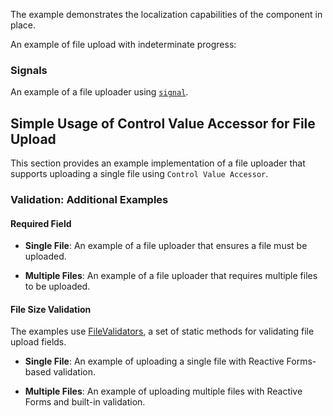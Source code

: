 The example demonstrates the localization capabilities of the component in place.

<!-- example(file-upload-multiple-custom-text-overview) -->

An example of file upload with indeterminate progress:

<!-- example(file-upload-indeterminate-loading-overview) -->

### Signals

An example of a file uploader using [`signal`](https://angular.dev/guide/signals).

<!-- example(file-upload-single-with-signal) -->

## Simple Usage of Control Value Accessor for File Upload

This section provides an example implementation of a file uploader that supports uploading a single file using `Control Value Accessor`.

<!-- example(file-upload-cva-overview) -->

### Validation: Additional Examples

#### Required Field

-   **Single File**: An example of a file uploader that ensures a file must be uploaded.
<!-- example(file-upload-single-required-reactive-validation) -->

-   **Multiple Files**: An example of a file uploader that requires multiple files to be uploaded.
<!-- example(file-upload-multiple-required-reactive-validation) -->

#### File Size Validation

The examples use [FileValidators](https://github.com/koobiq/angular-components/blob/main/packages/components/core/forms/validators.ts), a set of static methods for validating file upload fields.

-   **Single File**: An example of uploading a single file with Reactive Forms-based validation.
<!-- example(file-upload-single-validation-reactive-forms-overview) -->

-   **Multiple Files**: An example of uploading multiple files with Reactive Forms and built-in validation.
<!-- example(file-upload-multiple-default-validation-reactive-forms-overview) -->
